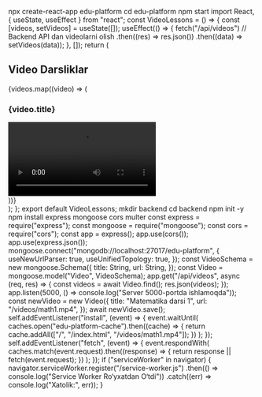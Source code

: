 npx create-react-app edu-platform
cd edu-platform
npm start
import React, { useState, useEffect } from "react";
const VideoLessons = () => {
  const [videos, setVideos] = useState([]);
  useEffect(() => {
    fetch("/api/videos") // Backend API dan videolarni olish
      .then((res) => res.json())
      .then((data) => setVideos(data));
  }, []);
  return (
    <div>
      <h2>Video Darsliklar</h2>
      {videos.map((video) => (
        <div key={video._id}>
          <h3>{video.title}</h3>
          <video controls>
            <source src={video.url} type="video/mp4" />
            Brauzeringiz ushbu videoni qo‘llab-quvvatlamaydi.
          </video>
        </div>
      ))}
    </div>
  );
};
export default VideoLessons;
mkdir backend
cd backend
npm init -y
npm install express mongoose cors multer
const express = require("express");
const mongoose = require("mongoose");
const cors = require("cors");
const app = express();
app.use(cors());
app.use(express.json());
mongoose.connect("mongodb://localhost:27017/edu-platform", {
  useNewUrlParser: true,
  useUnifiedTopology: true,
});
const VideoSchema = new mongoose.Schema({
  title: String,
  url: String,
});
const Video = mongoose.model("Video", VideoSchema);
app.get("/api/videos", async (req, res) => {
  const videos = await Video.find();
  res.json(videos);
});
app.listen(5000, () => console.log("Server 5000-portda ishlamoqda"));
const newVideo = new Video({
  title: "Matematika darsi 1",
  url: "/videos/math1.mp4",
});
await newVideo.save();
self.addEventListener("install", (event) => {
  event.waitUntil(
    caches.open("edu-platform-cache").then((cache) => {
      return cache.addAll(["/", "/index.html", "/videos/math1.mp4"]);
    })
  );
});
self.addEventListener("fetch", (event) => {
  event.respondWith(
    caches.match(event.request).then((response) => {
      return response || fetch(event.request);
    })
  );
});
if ("serviceWorker" in navigator) {
  navigator.serviceWorker.register("/service-worker.js")
    .then(() => console.log("Service Worker Ro‘yxatdan O‘tdi"))
    .catch((err) => console.log("Xatolik:", err));
}
